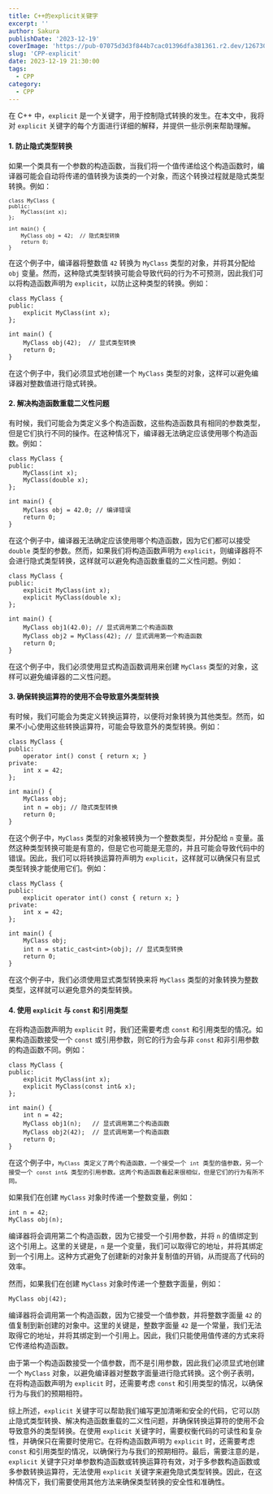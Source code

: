 ```yaml
---
title: C++的explicit关键字
excerpt: '' 
author: Sakura
publishDate: '2023-12-19'
coverImage: 'https://pub-07075d3d3f844b7cac01396dfa381361.r2.dev/126730700_p0_master1200.jpg' 
slug: 'CPP-explicit'
date: 2023-12-19 21:30:00
tags:
  - CPP
category:
  - CPP
---
```


<!-- wp:paragraph -->
<p>在 C++ 中，<code>explicit</code> 是一个关键字，用于控制隐式转换的发生。在本文中，我将对 <code>explicit</code> 关键字的每个方面进行详细的解释，并提供一些示例来帮助理解。</p>
<!-- /wp:paragraph -->

<!-- wp:heading {"level":4} -->
<h4>1. 防止隐式类型转换</h4>
<!-- /wp:heading -->

<!-- wp:paragraph -->
<p>如果一个类具有一个参数的构造函数，当我们将一个值传递给这个构造函数时，编译器可能会自动将传递的值转换为该类的一个对象，而这个转换过程就是隐式类型转换。例如：</p>
<!-- /wp:paragraph -->

<!-- wp:code -->
<pre class="wp-block-code"><code><code>class MyClass {
public:
    MyClass(int x);
};

int main() {
    MyClass obj = 42;  // 隐式类型转换
    return 0;
}
</code></code></pre>
<!-- /wp:code -->

<!-- wp:paragraph -->
<p>在这个例子中，编译器将整数值 <code>42</code> 转换为 <code>MyClass</code> 类型的对象，并将其分配给 <code>obj</code> 变量。然而，这种隐式类型转换可能会导致代码的行为不可预测，因此我们可以将构造函数声明为 <code>explicit</code>，以防止这种类型的转换。例如：</p>
<!-- /wp:paragraph -->

<!-- wp:code -->
<pre class="wp-block-code"><code>class MyClass {
public:
    explicit MyClass(int x);
};

int main() {
    MyClass obj(42);  // 显式类型转换
    return 0;
}
</code></pre>
<!-- /wp:code -->

<!-- wp:paragraph -->
<p>在这个例子中，我们必须显式地创建一个 <code>MyClass</code> 类型的对象，这样可以避免编译器对整数值进行隐式转换。</p>
<!-- /wp:paragraph -->

<!-- wp:heading {"level":4} -->
<h4>2. 解决构造函数重载二义性问题</h4>
<!-- /wp:heading -->

<!-- wp:paragraph -->
<p>有时候，我们可能会为类定义多个构造函数，这些构造函数具有相同的参数类型，但是它们执行不同的操作。在这种情况下，编译器无法确定应该使用哪个构造函数。例如：</p>
<!-- /wp:paragraph -->

<!-- wp:code -->
<pre class="wp-block-code"><code>class MyClass {
public:
    MyClass(int x);
    MyClass(double x);
};

int main() {
    MyClass obj = 42.0; // 编译错误
    return 0;
}
</code></pre>
<!-- /wp:code -->

<!-- wp:paragraph -->
<p>在这个例子中，编译器无法确定应该使用哪个构造函数，因为它们都可以接受 <code>double</code> 类型的参数。然而，如果我们将构造函数声明为 <code>explicit</code>，则编译器将不会进行隐式类型转换，这样就可以避免构造函数重载的二义性问题。例如：</p>
<!-- /wp:paragraph -->

<!-- wp:code -->
<pre class="wp-block-code"><code>class MyClass {
public:
    explicit MyClass(int x);
    explicit MyClass(double x);
};

int main() {
    MyClass obj1(42.0); // 显式调用第二个构造函数
    MyClass obj2 = MyClass(42); // 显式调用第一个构造函数
    return 0;
}
</code></pre>
<!-- /wp:code -->

<!-- wp:paragraph -->
<p>在这个例子中，我们必须使用显式构造函数调用来创建 <code>MyClass</code> 类型的对象，这样可以避免编译器的二义性问题。</p>
<!-- /wp:paragraph -->

<!-- wp:heading {"level":4} -->
<h4>3. 确保转换运算符的使用不会导致意外类型转换</h4>
<!-- /wp:heading -->

<!-- wp:paragraph -->
<p>有时候，我们可能会为类定义转换运算符，以便将对象转换为其他类型。然而，如果不小心使用这些转换运算符，可能会导致意外的类型转换。例如：</p>
<!-- /wp:paragraph -->

<!-- wp:code -->
<pre class="wp-block-code"><code>class MyClass {
public:
    operator int() const { return x; }
private:
    int x = 42;
};

int main() {
    MyClass obj;
    int n = obj; // 隐式类型转换
    return 0;
}
</code></pre>
<!-- /wp:code -->

<!-- wp:paragraph -->
<p>在这个例子中，<code>MyClass</code> 类型的对象被转换为一个整数类型，并分配给 <code>n</code> 变量。虽然这种类型转换可能是有意的，但是它也可能是无意的，并且可能会导致代码中的错误。因此，我们可以将转换运算符声明为 <code>explicit</code>，这样就可以确保只有显式类型转换才能使用它们。例如：</p>
<!-- /wp:paragraph -->

<!-- wp:code -->
<pre class="wp-block-code"><code>class MyClass {
public:
    explicit operator int() const { return x; }
private:
    int x = 42;
};

int main() {
    MyClass obj;
    int n = static_cast&lt;int>(obj); // 显式类型转换
    return 0;
}
</code></pre>
<!-- /wp:code -->

<!-- wp:paragraph -->
<p>在这个例子中，我们必须使用显式类型转换来将 <code>MyClass</code> 类型的对象转换为整数类型，这样就可以避免意外的类型转换。</p>
<!-- /wp:paragraph -->

<!-- wp:heading {"level":4} -->
<h4>4. 使用 <code>explicit</code> 与 <code>const</code> 和引用类型</h4>
<!-- /wp:heading -->

<!-- wp:paragraph -->
<p>在将构造函数声明为 <code>explicit</code> 时，我们还需要考虑 <code>const</code> 和引用类型的情况。如果构造函数接受一个 <code>const</code> 或引用参数，则它的行为会与非 <code>const</code> 和非引用参数的构造函数不同。例如：</p>
<!-- /wp:paragraph -->

<!-- wp:code -->
<pre class="wp-block-code"><code>class MyClass {
public:
    explicit MyClass(int x);
    explicit MyClass(const int&amp; x);
};

int main() {
    int n = 42;
    MyClass obj1(n);   // 显式调用第二个构造函数
    MyClass obj2(42);  // 显式调用第一个构造函数
    return 0;
}
</code></pre>
<!-- /wp:code -->

<!-- wp:paragraph -->
<p>在这个例子中，<code><code>MyClass</code> 类定义了两个构造函数，一个接受一个 <code>int</code> 类型的值参数，另一个接受一个 <code>const int&amp;</code> 类型的引用参数。这两个构造函数看起来很相似，但是它们的行为有所不同。</code></p>
<!-- /wp:paragraph -->

<!-- wp:paragraph -->
<p>如果我们在创建 <code>MyClass</code> 对象时传递一个整数变量，例如：</p>
<!-- /wp:paragraph -->

<!-- wp:code -->
<pre class="wp-block-code"><code>int n = 42;
MyClass obj(n);
</code></pre>
<!-- /wp:code -->

<!-- wp:paragraph -->
<p>编译器将会调用第二个构造函数，因为它接受一个引用参数，并将 <code>n</code> 的值绑定到这个引用上。这里的关键是，<code>n</code> 是一个变量，我们可以取得它的地址，并将其绑定到一个引用上。这种方式避免了创建新的对象并复制值的开销，从而提高了代码的效率。</p>
<!-- /wp:paragraph -->

<!-- wp:paragraph -->
<p>然而，如果我们在创建 <code>MyClass</code> 对象时传递一个整数字面量，例如：</p>
<!-- /wp:paragraph -->

<!-- wp:code -->
<pre class="wp-block-code"><code>MyClass obj(42);
</code></pre>
<!-- /wp:code -->

<!-- wp:paragraph -->
<p>编译器将会调用第一个构造函数，因为它接受一个值参数，并将整数字面量 <code>42</code> 的值复制到新创建的对象中。这里的关键是，整数字面量 <code>42</code> 是一个常量，我们无法取得它的地址，并将其绑定到一个引用上。因此，我们只能使用值传递的方式来将它传递给构造函数。</p>
<!-- /wp:paragraph -->

<!-- wp:paragraph -->
<p>由于第一个构造函数接受一个值参数，而不是引用参数，因此我们必须显式地创建一个 <code>MyClass</code> 对象，以避免编译器对整数字面量进行隐式转换。这个例子表明，在将构造函数声明为 <code>explicit</code> 时，还需要考虑 <code>const</code> 和引用类型的情况，以确保行为与我们的预期相符。</p>
<!-- /wp:paragraph -->

<!-- wp:paragraph -->
<p>综上所述，<code>explicit</code> 关键字可以帮助我们编写更加清晰和安全的代码，它可以防止隐式类型转换、解决构造函数重载的二义性问题，并确保转换运算符的使用不会导致意外的类型转换。在使用 <code>explicit</code> 关键字时，需要权衡代码的可读性和复杂性，并确保只在需要时使用它。在将构造函数声明为 <code>explicit</code> 时，还需要考虑 <code>const</code> 和引用类型的情况，以确保行为与我们的预期相符。最后，需要注意的是，<code>explicit</code> 关键字只对单参数构造函数或转换运算符有效，对于多参数构造函数或多参数转换运算符，无法使用 <code>explicit</code> 关键字来避免隐式类型转换。因此，在这种情况下，我们需要使用其他方法来确保类型转换的安全性和准确性。</p>
<!-- /wp:paragraph -->

<!-- wp:paragraph -->
<p></p>
<!-- /wp:paragraph -->

<!-- wp:paragraph -->
<p></p>
<!-- /wp:paragraph -->

<!-- wp:paragraph -->
<p></p>
<!-- /wp:paragraph -->

<!-- wp:paragraph -->
<p></p>
<!-- /wp:paragraph -->

<!-- wp:paragraph -->
<p></p>
<!-- /wp:paragraph -->

<!-- wp:paragraph -->
<p></p>
<!-- /wp:paragraph -->

<!-- wp:paragraph -->
<p></p>
<!-- /wp:paragraph -->

<!-- wp:paragraph -->
<p></p>
<!-- /wp:paragraph -->

